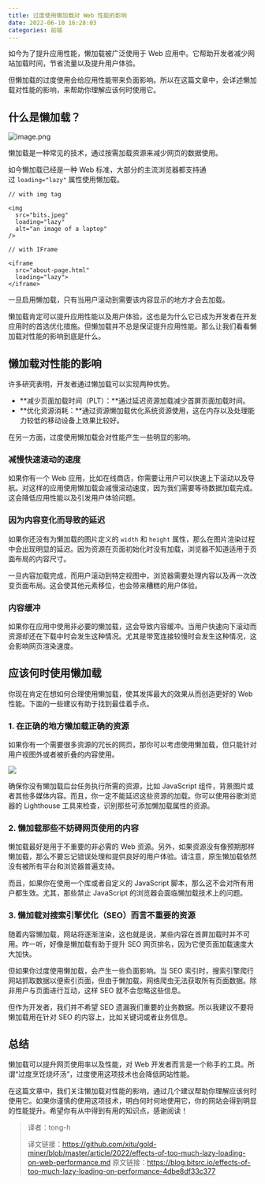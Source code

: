 ```yaml
---
title: 过度使用懒加载对 Web 性能的影响
date: 2022-06-10 16:28:03
categories: 前端
---
```

如今为了提升应用性能，懒加载被广泛使用于 Web 应用中。它帮助开发者减少网站加载时间，节省流量以及提升用户体验。

但懒加载的过度使用会给应用性能带来负面影响。所以在这篇文章中，会详述懒加载对性能的影响，来帮助你理解应该何时使用它。

## 什么是懒加载？
![image.png](https://upload-images.jianshu.io/upload_images/10024246-ec275852e2103653.png?imageMogr2/auto-orient/strip%7CimageView2/2/w/1240)


懒加载是一种常见的技术，通过按需加载资源来减少网页的数据使用。

如今懒加载已经是一种 Web 标准，大部分的主流浏览器都支持通过 `loading="lazy"` 属性使用懒加载。

```
// with img tag

<img 
  src="bits.jpeg" 
  loading="lazy" 
  alt="an image of a laptop" 
/>

// with IFrame

<iframe 
  src="about-page.html" 
  loading="lazy">
</iframe>
```
一旦启用懒加载，只有当用户滚动到需要该内容显示的地方才会去加载。

懒加载肯定可以提升应用性能以及用户体验，这也是为什么它已成为开发者在开发应用时的首选优化措施。但懒加载并不总是保证提升应用性能。那么让我们看看懒加载对性能的影响到底是什么。

## 懒加载对性能的影响

许多研究表明，开发者通过懒加载可以实现两种优势。

*   **减少页面加载时间（PLT）：**通过延迟资源加载减少首屏页面加载时间。
*   **优化资源消耗：**通过资源懒加载优化系统资源使用，这在内存以及处理能力较低的移动设备上效果比较好。

在另一方面，过度使用懒加载会对性能产生一些明显的影响。

### 减慢快速滚动的速度

如果你有一个 Web 应用，比如在线商店，你需要让用户可以快速上下滚动以及导航。对这样的应用使用懒加载会减慢滚动速度，因为我们需要等待数据加载完成。这会降低应用性能以及引发用户体验问题。

### 因为内容变化而导致的延迟

如果你还没有为懒加载的图片定义的 `width` 和 `height` 属性，那么在图片渲染过程中会出现明显的延迟。因为资源在页面初始化时没有加载，浏览器不知道适用于页面布局的内容尺寸。

一旦内容加载完成，而用户滚动到特定视图中，浏览器需要处理内容以及再一次改变页面布局。这会使其他元素移位，也会带来糟糕的用户体验。

### 内容缓冲

如果你在应用中使用非必要的懒加载，这会导致内容缓冲。当用户快速向下滚动而资源却还在下载中时会发生这种情况。尤其是带宽连接较慢时会发生这种情况，这会影响网页渲染速度。

## 应该何时使用懒加载

你现在肯定在想如何合理使用懒加载，使其发挥最大的效果从而创造更好的 Web 性能。下面的一些建议有助于找到最佳着手点。

### 1\. 在正确的地方懒加载正确的资源

如果你有一个需要很多资源的冗长的网页，那你可以考虑使用懒加载，但只能针对用户视图外或者被折叠的内容使用。

![](https://upload-images.jianshu.io/upload_images/10024246-09d71bc80488803a.png?imageMogr2/auto-orient/strip%7CimageView2/2/w/1240)

确保你没有懒加载后台任务执行所需的资源，比如 JavaScript 组件，背景图片或者其他多媒体内容。而且，你一定不能延迟这些资源的加载。你可以使用谷歌浏览器的 Lighthouse 工具来检查，识别那些可添加懒加载属性的资源。

### 2\. 懒加载那些不妨碍网页使用的内容

懒加载最好是用于不重要的非必需的 Web 资源。另外，如果资源没有像预期那样懒加载，那么不要忘记错误处理和提供良好的用户体验。请注意，原生懒加载依然没有被所有平台和浏览器普遍支持。

而且，如果你在使用一个库或者自定义的 JavaScript 脚本，那么这不会对所有用户都生效。尤其，那些禁止 JavaScript 的浏览器会面临懒加载技术上的问题。

### 3\. 懒加载对搜索引擎优化（SEO）而言不重要的资源

随着内容懒加载，网站将逐渐渲染，这也就是说，某些内容在首屏加载时并不可用。咋一听，好像是懒加载有助于提升 SEO 网页排名，因为它使页面加载速度大大加快。

但如果你过度使用懒加载，会产生一些负面影响。当 SEO 索引时，搜索引擎爬行网站抓取数据以便索引页面，但由于懒加载，网络爬虫无法获取所有页面数据。除非用户与页面进行互动，这样 SEO 就不会忽略这些信息。

但作为开发者，我们并不希望 SEO 遗漏我们重要的业务数据。所以我建议不要将懒加载用在针对 SEO 的内容上，比如关键词或者业务信息。

## 总结

懒加载可以提升网页使用率以及性能，对 Web 开发者而言是一个称手的工具。所谓“过度烹饪烧坏汤”，过度使用这项技术也会降低网站性能。

在这篇文章中，我们关注懒加载对性能的影响，通过几个建议帮助你理解应该何时使用它。如果你谨慎的使用这项技术，明白何时何地使用它，你的网站会得到明显的性能提升。希望你有从中得到有用的知识点，感谢阅读！

> 译者：tong-h
> 
> 译文链接：https://github.com/xitu/gold-miner/blob/master/article/2022/effects-of-too-much-lazy-loading-on-web-performance.md
> 原文链接：https://blog.bitsrc.io/effects-of-too-much-lazy-loading-on-performance-4dbe8df33c377
